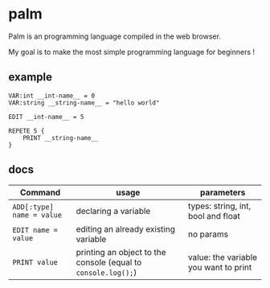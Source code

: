 # palm

Palm is an programming 
language compiled in the
web browser.

My goal is to make the most 
simple programming language 
for beginners !

## example

```
VAR:int __int-name__ = 0
VAR:string __string-name__ = "hello world"

EDIT __int-name__ = 5

REPETE 5 {
    PRINT __string-name__
}

```

## docs
 
Command | usage | parameters
--- | --- | ---
```ADD[:type] name = value``` | declaring a variable | types: string, int, bool and float
```EDIT name = value``` | editing an already existing variable | no params
```PRINT value``` | printing an object to the console (equal to ``` console.log(); ```) | value: the variable you want to print

